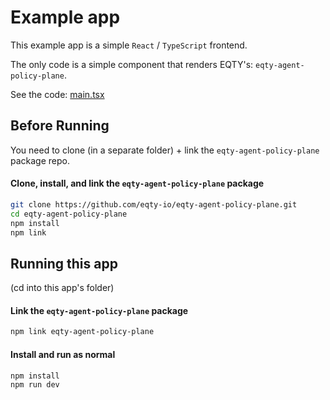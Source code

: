 # Example app

This example app is a simple `React` / `TypeScript` frontend.

The only code is a simple component that renders EQTY's: `eqty-agent-policy-plane`.

See the code: [main.tsx](./src/main.tsx)

## Before Running

You need to clone (in a separate folder) + link the `eqty-agent-policy-plane` package repo.

#### Clone, install, and link the `eqty-agent-policy-plane` package

```bash
git clone https://github.com/eqty-io/eqty-agent-policy-plane.git
cd eqty-agent-policy-plane
npm install
npm link
```

## Running this app

(cd into this app's folder)

#### Link the `eqty-agent-policy-plane` package

```bash
npm link eqty-agent-policy-plane
```

#### Install and run as normal

```bash
npm install
npm run dev
```
